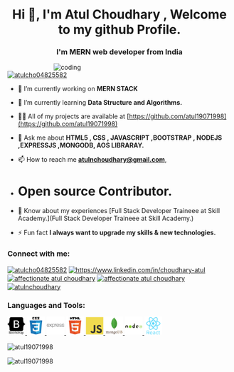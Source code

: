  <h1 align="center">Hi 👋, I'm Atul Choudhary , Welcome to my github Profile.</h1>
<h3 align="center">I'm MERN web developer from India</h3>
<img align="right" alt="coding" width="400" src="https://cdn.sanity.io/images/ordgikwe/production/a830c5182852e35bcd0dc07b90122f07ecd15f48-700x525.gif?w=700&h=525&auto=format">
<p align="left"> <a href="https://twitter.com/atulcho04825582" target="blank"><img src="https://img.shields.io/twitter/follow/atulcho04825582?logo=twitter&style=for-the-badge" alt="atulcho04825582" /></a> </p>

- 🔭 I’m currently working on **MERN STACK**

- 🌱 I’m currently learning **Data Structure and Algorithms.**

- 👨‍💻 All of my projects are available at [https://github.com/atul19071998](https://github.com/atul19071998)

- 💬 Ask me about **HTML5 , CSS , JAVASCRIPT ,BOOTSTRAP , NODEJS ,EXPRESSJS ,MONGODB, AOS LIBRARAY.**

- 📫 How to reach me **atulnchoudhary@gmail.com**,
- # Open source Contributor.

- 📄 Know about my experiences [Full Stack Developer Traineee at Skill Academy.](Full Stack Developer Traineee at Skill Academy.)

- ⚡ Fun fact **I always want to upgrade my skills & new technologies.**

<h3 align="left">Connect with me:</h3>
<p align="left">
<a href="https://twitter.com/atulcho04825582" target="blank"><img align="center" src="https://raw.githubusercontent.com/rahuldkjain/github-profile-readme-generator/master/src/images/icons/Social/twitter.svg" alt="atulcho04825582" height="30" width="40" /></a>
<a href="https://linkedin.com/in/https://www.linkedin.com/in/choudhary-atul" target="blank"><img align="center" src="https://raw.githubusercontent.com/rahuldkjain/github-profile-readme-generator/master/src/images/icons/Social/linked-in-alt.svg" alt="https://www.linkedin.com/in/choudhary-atul" height="30" width="40" /></a>
<a href="https://fb.com/affectionate atul choudhary" target="blank"><img align="center" src="https://raw.githubusercontent.com/rahuldkjain/github-profile-readme-generator/master/src/images/icons/Social/facebook.svg" alt="affectionate atul choudhary" height="30" width="40" /></a>
<a href="https://instagram.com/affectionate atul choudhary" target="blank"><img align="center" src="https://raw.githubusercontent.com/rahuldkjain/github-profile-readme-generator/master/src/images/icons/Social/instagram.svg" alt="affectionate atul choudhary" height="30" width="40" /></a>
<a href="https://www.leetcode.com/atulnchoudhary" target="blank"><img align="center" src="https://raw.githubusercontent.com/rahuldkjain/github-profile-readme-generator/master/src/images/icons/Social/leet-code.svg" alt="atulnchoudhary" height="30" width="40" /></a>
</p>

<h3 align="left">Languages and Tools:</h3>
<p align="left"> <a href="https://getbootstrap.com" target="_blank" rel="noreferrer"> <img src="https://raw.githubusercontent.com/devicons/devicon/master/icons/bootstrap/bootstrap-plain-wordmark.svg" alt="bootstrap" width="40" height="40"/> </a> <a href="https://www.w3schools.com/css/" target="_blank" rel="noreferrer"> <img src="https://raw.githubusercontent.com/devicons/devicon/master/icons/css3/css3-original-wordmark.svg" alt="css3" width="40" height="40"/> </a> <a href="https://expressjs.com" target="_blank" rel="noreferrer"> <img src="https://raw.githubusercontent.com/devicons/devicon/master/icons/express/express-original-wordmark.svg" alt="express" width="40" height="40"/> </a> <a href="https://www.w3.org/html/" target="_blank" rel="noreferrer"> <img src="https://raw.githubusercontent.com/devicons/devicon/master/icons/html5/html5-original-wordmark.svg" alt="html5" width="40" height="40"/> </a> <a href="https://developer.mozilla.org/en-US/docs/Web/JavaScript" target="_blank" rel="noreferrer"> <img src="https://raw.githubusercontent.com/devicons/devicon/master/icons/javascript/javascript-original.svg" alt="javascript" width="40" height="40"/> </a> <a href="https://www.mongodb.com/" target="_blank" rel="noreferrer"> <img src="https://raw.githubusercontent.com/devicons/devicon/master/icons/mongodb/mongodb-original-wordmark.svg" alt="mongodb" width="40" height="40"/> </a> <a href="https://nodejs.org" target="_blank" rel="noreferrer"> <img src="https://raw.githubusercontent.com/devicons/devicon/master/icons/nodejs/nodejs-original-wordmark.svg" alt="nodejs" width="40" height="40"/> </a> <a href="https://reactjs.org/" target="_blank" rel="noreferrer"> <img src="https://raw.githubusercontent.com/devicons/devicon/master/icons/react/react-original-wordmark.svg" alt="react" width="40" height="40"/> </a> </p>

<p><img align="center" src="https://github-readme-stats.vercel.app/api/top-langs?username=atul19071998&show_icons=true&locale=en&layout=compact" alt="atul19071998" /></p>

<p><img align="center" src="https://github-readme-streak-stats.herokuapp.com/?user=atul19071998&" alt="atul19071998" /></p>
